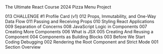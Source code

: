 The Ultimate React Course 2024
Pizza Menu Project

013 CHALLENGE #1 Profile Card (v1)
012 Props, Immutability, and One-Way Data Flow
011 Passing and Receiving Props
010 Styling React Applications
009 Separation of Concerns
008 JavaScript Logic in Components
007 Creating More Components
006 What is JSX
005 Creating And Reusing a Component
004 Components as Building Blocks
003 Before We Start Coding Debugging
002 Rendering the Root Component and Strict Mode
001 Section Overview
